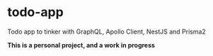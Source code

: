 # todo-app

Todo app to tinker with GraphQL, Apollo Client, NestJS and Prisma2

**This is a personal project, and a work in progress**
